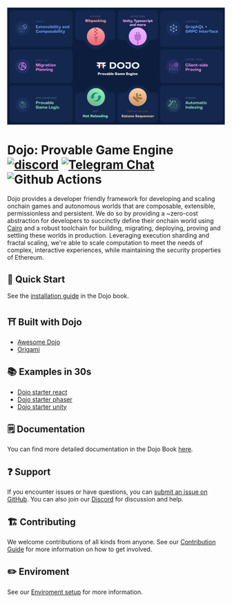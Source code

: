 ![Dojo Feature Matrix](.github/feature_matrix.png)

# Dojo: Provable Game Engine [![discord](https://img.shields.io/badge/join-dojo-green?logo=discord&logoColor=white)](https://discord.gg/PwDa2mKhR4) [![Telegram Chat][tg-badge]][tg-url] ![Github Actions][gha-badge]

[gha-badge]: https://img.shields.io/github/actions/workflow/status/dojoengine/dojo/ci.yml?branch=main
[tg-badge]: https://img.shields.io/endpoint?color=neon&logo=telegram&label=chat&style=flat-square&url=https%3A%2F%2Ftg.sumanjay.workers.dev%2Fdojoengine
[tg-url]: https://t.me/dojoengine

Dojo provides a developer friendly framework for developing and scaling onchain games and autonomous worlds that are composable, extensible, permissionless and persistent. We do so by providing a ~zero-cost abstraction for developers to succinctly define their onchain world using [Cairo](https://github.com/starkware-libs/cairo) and a robust toolchain for building, migrating, deploying, proving and settling these worlds in production. Leveraging execution sharding and fractal scaling, we're able to scale computation to meet the needs of complex, interactive experiences, while maintaining the security properties of Ethereum.

## 🚀 Quick Start

See the [installation guide](https://book.dojoengine.org/getting-started/quick-start.html) in the Dojo book.

## ⛩️ Built with Dojo

- [Awesome Dojo](https://github.com/dojoengine/awesome-dojo)
- [Origami](https://github.com/dojoengine/origami)

## 📚 Examples in 30s

- [Dojo starter react](https://github.com/dojoengine/dojo-starter-react-app)
- [Dojo starter phaser](https://github.com/dojoengine/dojo-starter-phaser)
- [Dojo starter unity](https://github.com/dojoengine/dojo-starter-unity)

## 🗒️ Documentation

You can find more detailed documentation in the Dojo Book [here](https://book.dojoengine.org/).

## ❓ Support

If you encounter issues or have questions, you can [submit an issue on GitHub](https://github.com/dojoengine/dojo/issues). You can also join our [Discord](https://discord.gg/PwDa2mKhR4) for discussion and help.

## 🏗️ Contributing

We welcome contributions of all kinds from anyone. See our [Contribution Guide](/CONTRIBUTING.md) for more information on how to get involved.

## ✏️ Enviroment

See our [Enviroment setup](https://book.dojoengine.org/getting-started/setup.html) for more information.